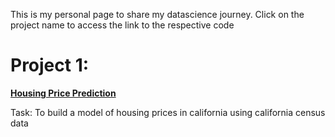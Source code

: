 This is my personal page to share my datascience journey. 
Click on the project name to access the link to the respective code

# Project 1: 
**[Housing Price Prediction](https://github.com/adirpi/portfolio-project/blob/main/Housing-Price-Prediction/housing_project_v4.py)**

Task: To build a model of housing prices in california using california census data
